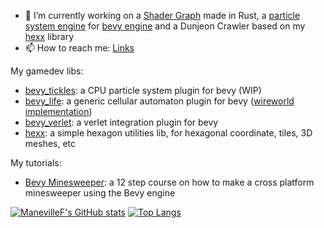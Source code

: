 - 🔭 I’m currently working on a [Shader Graph](https://github.com/ManevilleF/shady-rs) made in Rust, a [particle system engine](https://github.com/ManevilleF/bevy_tickles) for [bevy engine](https://bevyengine.org) and a Dunjeon Crawler based on my [hexx](https://github.com/ManevilleF/hexx) library
- 📫 How to reach me: [Links](https://linktr.ee/ManevilleF)

My gamedev libs:

- [bevy_tickles](https://github.com/ManevilleF/bevy_tickles): a CPU particle system plugin for bevy (WIP)
- [bevy_life](https://github.com/ManevilleF/bevy_life): a generic cellular automaton plugin for bevy ([wireworld implementation](https://github.com/ManevilleF/wireworld-rs))
- [bevy_verlet](https://github.com/ManevilleF/bevy_verlet): a verlet integration plugin for bevy
- [hexx](https://github.com/ManevilleF/hexx): a simple hexagon utilities lib, for hexagonal coordinate, tiles, 3D meshes, etc

My tutorials:

- [Bevy Minesweeper](https://dev.to/qongzi/series/16975): a 12 step course on how to make a cross platform minesweeper using the Bevy engine

[![ManevilleF's GitHub stats](https://github-readme-stats.vercel.app/api?username=ManevilleF&show_icons=true&theme=radical&custom_title=ManevilleF)](https://github.com/anuraghazra/github-readme-stats)
[![Top Langs](https://github-readme-stats.vercel.app/api/top-langs/?username=ManevilleF&theme=radical)](https://github.com/anuraghazra/github-readme-stats)
